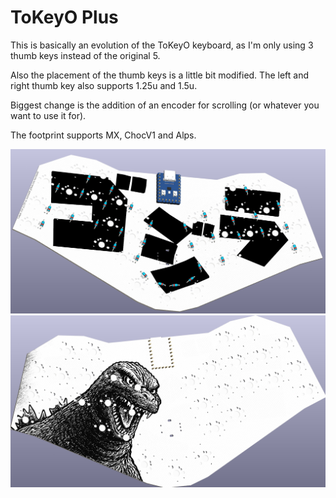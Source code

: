 # ToKeyO Plus
This is basically an evolution of the ToKeyO keyboard, as I'm only using 3 thumb keys instead of the original 5.

Also the placement of the thumb keys is a little bit modified. The left and right thumb key also supports 1.25u and 1.5u.

Biggest change is the addition of an encoder for scrolling (or whatever you want to use it for).

The footprint supports MX, ChocV1 and Alps.

![Front](front.jpg)
![Back](back.jpg)
